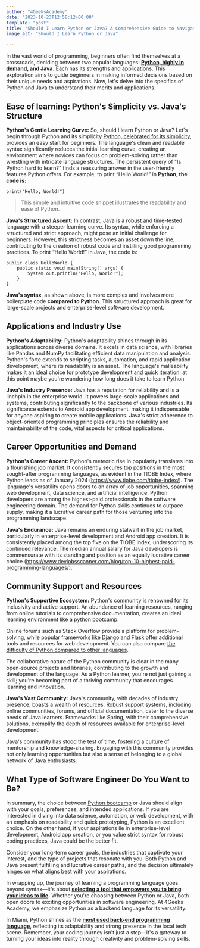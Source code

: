 ```yaml
---
author: "4GeeksAcademy"
date: "2023-10-23T12:58:12+00:00"
template: "post"
title: "Should I Learn Python or Java? A Comprehensive Guide to Navigating the Crossroad"
image_alt: "Should I Learn Python or Java"

---
```

 
In the vast world of programming, beginners often find themselves at a crossroads, deciding between two popular languages: **[Python, highly in demand](https://4geeksacademy.com/us/python-bootcamp/python-one-of-the-most-in-demand-programming-languages), and Java.** Each has its strengths and applications. This exploration aims to guide beginners in making informed decisions based on their unique needs and aspirations. Now, let's delve into the specifics of Python and Java to understand their merits and applications.
 
## Ease of learning: Python's Simplicity vs. Java's Structure
 
**Python's Gentle Learning Curve:**
So, should I learn Python or Java? Let's begin through Python and its simplicity
[Python, celebrated for its simplicity](https://4geeksacademy.com/us/learn-python/is-python-hard-to-learn), provides an easy start for beginners. The language's clean and readable syntax significantly reduces the initial learning curve, creating an environment where novices can focus on problem-solving rather than wrestling with intricate language structures. The persistent query of "Is Python hard to learn?" finds a reassuring answer in the user-friendly features Python offers. For example, to print “Hello World!” in **Python, the code is:**

```
print("Hello, World!")
```


> This simple and intuitive code snippet illustrates the readability and ease of Python.
 
**Java's Structured Ascent:**
In contrast, Java is a robust and time-tested language with a steeper learning curve. Its syntax, while enforcing a structured and strict approach, might pose an initial challenge for beginners. However, this strictness becomes an asset down the line, contributing to the creation of robust code and instilling good programming practices. To print “Hello World!” in Java, the code is:


```
public class HelloWorld {
    public static void main(String[] args) {
        System.out.println("Hello, World!");
    }
}
```


**Java's syntax**, as shown above, is more complex and involves more boilerplate code **compared to Python**. This structured approach is great for large-scale projects and enterprise-level software development.
 
## Applications and Industry Use
 
**Python's Adaptability:**
Python's adaptability shines through in its applications across diverse domains. It excels in data science, with libraries like Pandas and NumPy facilitating efficient data manipulation and analysis. Python's forte extends to scripting tasks, automation, and rapid application development, where its readability is an asset. The language's malleability makes it an ideal choice for prototype development and quick iteration. at this point maybe you're wandering how long does it take to learn Python
 
**Java's Industry Presence:**
Java has a reputation for reliability and is a linchpin in the enterprise world. It powers large-scale applications and systems, contributing significantly to the backbone of various industries. Its significance extends to Android app development, making it indispensable for anyone aspiring to create mobile applications. Java's strict adherence to object-oriented programming principles ensures the reliability and maintainability of the code, vital aspects for critical applications.
 
## Career Opportunities and Demand
 
**Python's Career Ascent:**
Python's meteoric rise in popularity translates into a flourishing job market. It consistently secures top positions in the most sought-after programming languages, as evident in the TIOBE Index, where Python leads as of January 2024 (https://www.tiobe.com/tiobe-index/). The language's versatility opens doors to an array of job opportunities, spanning web development, data science, and artificial intelligence. Python developers are among the highest-paid professionals in the software engineering domain. The demand for Python skills continues to outpace supply, making it a lucrative career path for those venturing into the programming landscape.
 
**Java's Endurance:**
Java remains an enduring stalwart in the job market, particularly in enterprise-level development and Android app creation. It is consistently placed among the top five on the TIOBE Index, underscoring its continued relevance. The median annual salary for Java developers is commensurate with its standing and position as an equally lucrative career choice (https://www.devjobsscanner.com/blog/top-10-highest-paid-programming-languages/).

 
## Community Support and Resources
 
**Python's Supportive Ecosystem:**
Python's community is renowned for its inclusivity and active support. An abundance of learning resources, ranging from online tutorials to comprehensive documentation, creates an ideal learning environment like a [python bootcamp](https://4geeksacademy.com/us/python-bootcamp/python-programming-bootcamp). 

Online forums such as Stack Overflow provide a platform for problem-solving, while popular frameworks like Django and Flask offer additional tools and resources for web development. You can also compare [the difficulty of Python compared to other languages](https://4geeksacademy.com/us/learn-python/is-python-hard-to-learn).

The collaborative nature of the Python community is clear in the many open-source projects and libraries, contributing to the growth and development of the language. As a Python learner, you're not just gaining a skill; you're becoming part of a thriving community that encourages learning and innovation.
 
**Java's Vast Community:**
Java's community, with decades of industry presence, boasts a wealth of resources. Robust support systems, including online communities, forums, and official documentation, cater to the diverse needs of Java learners. Frameworks like Spring, with their comprehensive solutions, exemplify the depth of resources available for enterprise-level development.
 
Java's community has stood the test of time, fostering a culture of mentorship and knowledge-sharing. Engaging with this community provides not only learning opportunities but also a sense of belonging to a global network of Java enthusiasts.

## What Type of Software Engineer Do You Want to Be?
 
In summary, the choice between [Python bootcamp](https://4geeksacademy.com/us/python-bootcamp/python-bootcamp-online) or Java should align with your goals, preferences, and intended applications. If you are interested in diving into data science, automation, or web development, with an emphasis on readability and quick prototyping, Python is an excellent choice. On the other hand, if your aspirations lie in enterprise-level development, Android app creation, or you value strict syntax for robust coding practices, Java could be the better fit.
 
Consider your long-term career goals, the industries that captivate your interest, and the type of projects that resonate with you. Both Python and Java present fulfilling and lucrative career paths, and the decision ultimately hinges on what aligns best with your aspirations.
 
In wrapping up, the journey of learning a programming language goes beyond syntax—it's about **[selecting a tool that empowers you to bring your ideas to life](https://4geeksacademy.com/us/python-bootcamp/why-we-teach-python-4geeks).** Whether you're choosing between Python or Java, both open doors to exciting opportunities in software engineering. At 4Geeks Academy, we emphasize Python as a backend language for its versatility.

In Miami, Python shines as the **[most used back-end programming language](https://4geeksacademy.com/us/blog#:~:text=Python%3A%20one%20of%20the%20most%20in%2Ddemand%20programming%20languages),** reflecting its adaptability and strong presence in the local tech scene. Remember, your coding journey isn't just a step—it's a gateway to turning your ideas into reality through creativity and problem-solving skills.